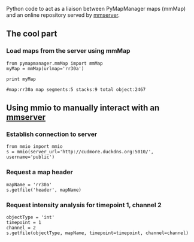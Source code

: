 Python code to act as a liaison between PyMapManager maps (mmMap) and an online repository served by [mmserver][1].

## The cool part

### Load maps from the server using mmMap

    from pymapmanager.mmMap import mmMap
    myMap = mmMap(urlmap='rr30a')
    
    print myMap
    
    #map:rr30a map segments:5 stacks:9 total object:2467

## Using mmio to manually interact with an [mmserver][1]

### Establish connection to server

    from mmio import mmio
    s = mmio(server_url='http://cudmore.duckdns.org:5010/', username='public')

### Request a map header

    mapName = 'rr30a'
    s.getfile('header', mapName)
    
### Request intensity analysis for timepoint 1, channel 2

    objectType = 'int'
    timepoint = 1
    channel = 2
    s.getfile(objectType, mapName, timepoint=timepoint, channel=channel)
        

[1]: https://github.com/cudmore/PyMapManager/tree/master/mmserver